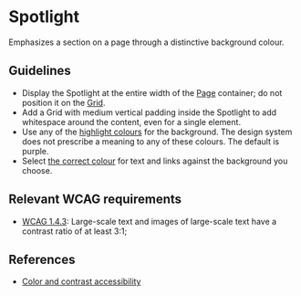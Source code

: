 <!-- @license CC0-1.0 -->

# Spotlight

Emphasizes a section on a page through a distinctive background colour.

## Guidelines

- Display the Spotlight at the entire width of the [Page](/docs/components-containers-page--docs) container; do not position it on the [Grid](/docs/components-layout-grid--docs).
- Add a Grid with medium vertical padding inside the Spotlight to add whitespace around the content, even for a single element.
- Use any of the [highlight colours](/docs/brand-design-tokens-colour--docs) for the background.
  The design system does not prescribe a meaning to any of these colours.
  The default is purple.
- Select [the correct colour](?path=/docs/brand-design-tokens-colour--docs#pairing-foreground-with-background-colours) for text and links against the background you choose.

## Relevant WCAG requirements

- [WCAG 1.4.3](https://www.w3.org/TR/WCAG21/#contrast-minimum): Large-scale text and images of large-scale text have a contrast ratio of at least 3:1;

## References

- [Color and contrast accessibility](https://web.dev/articles/color-and-contrast-accessibility)
